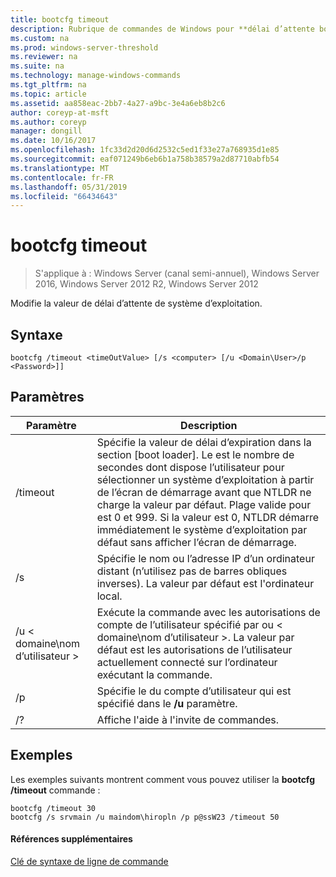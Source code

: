 ```yaml
---
title: bootcfg timeout
description: Rubrique de commandes de Windows pour **délai d’attente bootcfg** -modifie la valeur de délai d’attente de système d’exploitation.
ms.custom: na
ms.prod: windows-server-threshold
ms.reviewer: na
ms.suite: na
ms.technology: manage-windows-commands
ms.tgt_pltfrm: na
ms.topic: article
ms.assetid: aa858eac-2bb7-4a27-a9bc-3e4a6eb8b2c6
author: coreyp-at-msft
ms.author: coreyp
manager: dongill
ms.date: 10/16/2017
ms.openlocfilehash: 1fc33d2d20d6d2532c5ed1f33e27a768935d1e85
ms.sourcegitcommit: eaf071249b6eb6b1a758b38579a2d87710abfb54
ms.translationtype: MT
ms.contentlocale: fr-FR
ms.lasthandoff: 05/31/2019
ms.locfileid: "66434643"
---
```

# <a name="bootcfg-timeout"></a>bootcfg timeout

>S'applique à : Windows Server (canal semi-annuel), Windows Server 2016, Windows Server 2012 R2, Windows Server 2012

Modifie la valeur de délai d’attente de système d’exploitation.

## <a name="syntax"></a>Syntaxe
```
bootcfg /timeout <timeOutValue> [/s <computer> [/u <Domain\User>/p <Password>]]
```
## <a name="parameters"></a>Paramètres

|        Paramètre        |                                                                                                                                                                                  Description                                                                                                                                                                                   |
|-------------------------|--------------------------------------------------------------------------------------------------------------------------------------------------------------------------------------------------------------------------------------------------------------------------------------------------------------------------------------------------------------------------------|
| /timeout <timeOutValue> | Spécifie la valeur de délai d’expiration dans la section [boot loader]. Le <timeOutValue> est le nombre de secondes dont dispose l’utilisateur pour sélectionner un système d’exploitation à partir de l’écran de démarrage avant que NTLDR ne charge la valeur par défaut. Plage valide pour <timeOutValue> est 0 et 999. Si la valeur est 0, NTLDR démarre immédiatement le système d’exploitation par défaut sans afficher l’écran de démarrage. |
|      /s <computer>      |                                                                                                                               Spécifie le nom ou l’adresse IP d’un ordinateur distant (n’utilisez pas de barres obliques inverses). La valeur par défaut est l'ordinateur local.                                                                                                                               |
|    /u < domaine\nom d’utilisateur >     |                                                                                       Exécute la commande avec les autorisations de compte de l’utilisateur spécifié par <User> ou < domaine\nom d’utilisateur >. La valeur par défaut est les autorisations de l’utilisateur actuellement connecté sur l’ordinateur exécutant la commande.                                                                                        |
|      /p <Password>      |                                                                                                                                            Spécifie le <Password> du compte d’utilisateur qui est spécifié dans le **/u** paramètre.                                                                                                                                             |
|           /?            |                                                                                                                                                                      Affiche l'aide à l'invite de commandes.                                                                                                                                                                      |

## <a name="BKMK_examples"></a>Exemples
Les exemples suivants montrent comment vous pouvez utiliser la **bootcfg /timeout** commande :
```
bootcfg /timeout 30
bootcfg /s srvmain /u maindom\hiropln /p p@ssW23 /timeout 50
```
#### <a name="additional-references"></a>Références supplémentaires
[Clé de syntaxe de ligne de commande](command-line-syntax-key.md)
